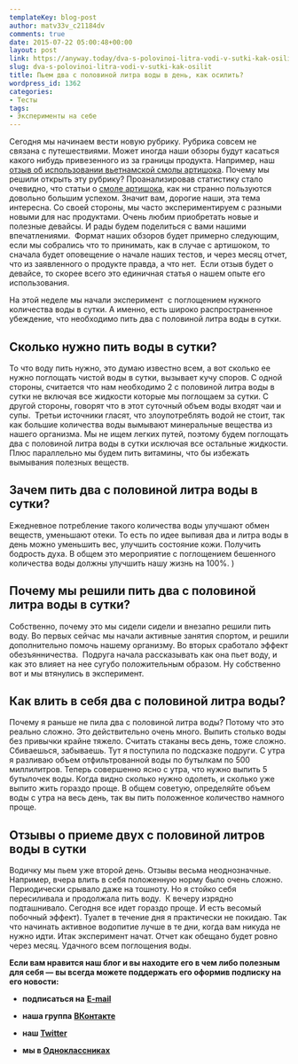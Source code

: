 ```yaml
---
templateKey: blog-post
author: matv33v_c21184dv
comments: true
date: 2015-07-22 05:00:48+00:00
layout: post
link: https://anyway.today/dva-s-polovinoi-litra-vodi-v-sutki-kak-osilit/
slug: dva-s-polovinoi-litra-vodi-v-sutki-kak-osilit
title: Пьем два с половиной литра воды в день, как осилить?
wordpress_id: 1362
categories:
- Тесты
tags:
- Эксперименты на себе
---
```


Сегодня мы начинаем вести новую рубрику. Рубрика совсем не связана с путешествиями. Может иногда наши обзоры будут касаться какого нибудь привезенного из за границы продукта. Например, наш [отзыв об использовании вьетнамской смолы артишока](https://anyway.today/otziv-ob-ispolzovanii-smoli-artishoka/). Почему мы решили открыть эту рубрику? Проанализировав статистику стало очевидно, что статьи о [смоле артишока](https://anyway.today/smola-artishoka-iz-vietnama-lichnii-opit-ispolzovaniya/), как ни странно пользуются довольно большим успехом. Значит вам, дорогие наши, эта тема интересна. Со своей стороны, мы часто экспериментируем с разными новыми для нас продуктами. Очень любим приобретать новые и полезные девайсы. И рады будем поделиться с вами нашими впечатлениями.  Формат наших обзоров будет примерно следующим, если мы собрались что то принимать, как в случае с артишоком, то сначала будет оповещение о начале наших тестов, и через месяц отчет, что из заявленного о продукте правда, а что нет.  Если отзыв будет о девайсе, то скорее всего это единичная статья о нашем опыте его использования.




На этой неделе мы начали эксперимент  с поглощением нужного количества воды в сутки. А именно, есть широко распространенное убеждение, что необходимо пить два с половиной литра воды в сутки.




<!-- more -->





## Сколько нужно пить воды в сутки?




То что воду пить нужно, это думаю известно всем, а вот сколько ее нужно поглощать чистой воды в сутки, вызывает кучу споров. С одной стороны, считается что нам необходимо 2 с половиной литра воды в сутки не включая все жидкости которые мы поглощаем за сутки. С другой стороны, говорят что в этот суточный объем воды входят чаи и супы.  Третьи источники гласят, что злоупотреблять водой не стоит, так как большие количества воды вымывают минеральные вещества из нашего организма. Мы не ищем легких путей, поэтому будем поглощать два с половиной литра воды в сутки исключая все остальные жидкости. Плюс параллельно мы будем пить витамины, что бы избежать вымывания полезных веществ.





## Зачем пить два с половиной литра воды в сутки?




Ежедневное потребление такого количества воды улучшают обмен веществ, уменьшают отеки. То есть по идее выпивая два и литра воды в день можно уменьшить вес, улучшить состояние кожи. Получить бодрость духа. В общем это мероприятие с поглощением бешенного количества воды должны улучшить нашу жизнь на 100%. )





## Почему мы решили пить два с половиной литра воды в сутки?




Собственно, почему это мы сидели сидели и внезапно решили пить воду. Во первых сейчас мы начали активные занятия спортом, и решили дополнительно помочь нашему организму. Во вторых сработало эффект обезъянничества.  Подруга начала рассказывать как она пьет воду, и как это влияет на нее сугубо положительным образом. Ну собственно вот и мы втянулись в эксперимент.





## Как влить в себя два с половиной литра воды?




Почему я раньше не пила два с половиной литра воды? Потому что это реально сложно. Это действительно очень много. Выпить столько воды без привычки крайне тяжело. Считать стаканы весь день, тоже сложно. Сбиваешься, забываешь. Тут я поступила по подсказке подруги. С утра я разливаю объем отфильтрованной воды по бутылкам по 500 миллилитров. Теперь совершенно ясно с утра, что нужно выпить 5 бутылочек воды. Когда видно сколько нужно одолеть, и сколько уже выпито жить гораздо проще. В общем советую, определяйте объем воды с утра на весь день, так вы пить положенное количество намного проще.





## Отзывы о приеме двух с половиной литров воды в сутки




Водичку мы пьем уже второй день. Отзывы весьма неоднозначные. Например, вчера влить в себя положенную норму было очень сложно. Периодически срывало даже на тошноту. Но я стойко себя пересиливала и продолжала пить воду.  К вечеру изрядно подташнивало. Сегодня все идет гораздо проще. И есть весомый побочный эффект). Туалет в течение дня я практически не покидаю. Так что начинать активное водопитие лучше в те дни, когда вам никуда не нужно идти. Итак эксперимент начат. Отчет как обещано будет ровно через месяц. Удачного всем поглощения воды.


**Если вам нравится наш блог и вы находите его в чем либо полезным для себя — вы всегда можете поддержать его оформив подписку на его новости:**



	
  * **подписаться на** [**E-mail**](https://feedburner.google.com/fb/a/mailverify?uri=Anywaytoday&amp;loc=en_US)

	
  * **наша группа** [**ВКонтакте**](https://vk.com/public90452188)

	
  * **наш [Twitter](https://twitter.com/TodayAnyway)**

	
  * **мы в [Одноклассниках](https://ok.ru/group/54402107244544)**


